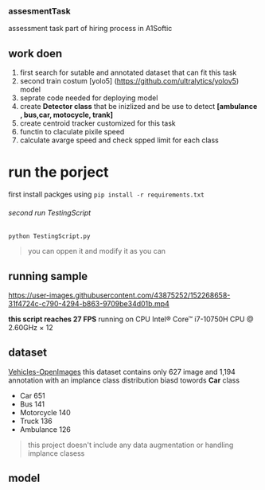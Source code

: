 ### assesmentTask
assessment task part of hiring process in A1Softic 
## work doen
1. first search for sutable and annotated dataset that can fit this task  
2. second train costum [yolo5] (https://github.com/ultralytics/yolov5) model 
3. seprate code needed for deploying model 
4. create **Detector class** that be inizlized and be use to detect **[ambulance , bus,car, motocycle, trank]**
5. create centroid tracker customized for this task 
6. functin to claculate pixile speed 
7. calculate avarge speed and check spped limit for each class 
# run the porject 
first install packges using 
`pip install -r requirements.txt`
###### second run TestingScript 
`python TestingScript.py`
> you can oppen it and modify it as you can 
## running sample



https://user-images.githubusercontent.com/43875252/152268658-31f4724c-c790-4294-b863-9709be34d01b.mp4



**this script reaches 27 FPS** running on CPU Intel® Core™ i7-10750H CPU @ 2.60GHz × 12 
## dataset 
[Vehicles-OpenImages](https://public.roboflow.com/object-detection/vehicles-openimages) this dataset contains only 627 image and 1,194 annotation with
an implance class distribution biasd towords **Car** class
- Car 651
- Bus 141
- Motorcycle 140
- Truck 136
- Ambulance 126
> this project doesn't include any data augmentation or handling implance clasess 
 ## model 
 

